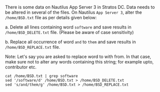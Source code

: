 There is some data on Nautilus App Server 3 in Stratos DC. Data needs to be altered in several of the files. On Nautilus ```App Server 3```, alter the ```/home/BSD.txt``` file as per details given below:



a. Delete all lines containing word ```software``` and save results in ```/home/BSD_DELETE.txt``` file. (Please be aware of case sensitivity)

b. Replace all occurrence of word ```and``` to ```them``` and save results in ```/home/BSD_REPLACE.txt``` file.

Note: Let's say you are asked to replace word to with from. In that case, make sure not to alter any words containing this string; for example upto, contributor etc.
```
cat /home/BSD.txt | grep software
sed '/software/d' /home/BSD.txt > /home/BSD_DELETE.txt
sed 's/and/them/g' /home/BSD.txt > /home/BSD_REPLACE.txt
```
